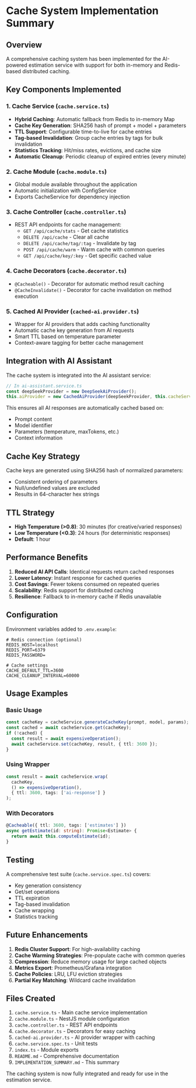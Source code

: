 # Cache System Implementation Summary

## Overview
A comprehensive caching system has been implemented for the AI-powered estimation service with support for both in-memory and Redis-based distributed caching.

## Key Components Implemented

### 1. Cache Service (`cache.service.ts`)
- **Hybrid Caching**: Automatic fallback from Redis to in-memory Map
- **Cache Key Generation**: SHA256 hash of prompt + model + parameters
- **TTL Support**: Configurable time-to-live for cache entries
- **Tag-based Invalidation**: Group cache entries by tags for bulk invalidation
- **Statistics Tracking**: Hit/miss rates, evictions, and cache size
- **Automatic Cleanup**: Periodic cleanup of expired entries (every minute)

### 2. Cache Module (`cache.module.ts`)
- Global module available throughout the application
- Automatic initialization with ConfigService
- Exports CacheService for dependency injection

### 3. Cache Controller (`cache.controller.ts`)
- REST API endpoints for cache management:
  - `GET /api/cache/stats` - Get cache statistics
  - `DELETE /api/cache` - Clear all cache
  - `DELETE /api/cache/tag/:tag` - Invalidate by tag
  - `POST /api/cache/warm` - Warm cache with common queries
  - `GET /api/cache/key/:key` - Get specific cached value

### 4. Cache Decorators (`cache.decorator.ts`)
- `@Cacheable()` - Decorator for automatic method result caching
- `@CacheInvalidate()` - Decorator for cache invalidation on method execution

### 5. Cached AI Provider (`cached-ai.provider.ts`)
- Wrapper for AI providers that adds caching functionality
- Automatic cache key generation from AI requests
- Smart TTL based on temperature parameter
- Context-aware tagging for better cache management

## Integration with AI Assistant

The cache system is integrated into the AI assistant service:

```typescript
// In ai-assistant.service.ts
const deepSeekProvider = new DeepSeekAiProvider();
this.aiProvider = new CachedAiProvider(deepSeekProvider, this.cacheService);
```

This ensures all AI responses are automatically cached based on:
- Prompt content
- Model identifier
- Parameters (temperature, maxTokens, etc.)
- Context information

## Cache Key Strategy

Cache keys are generated using SHA256 hash of normalized parameters:
- Consistent ordering of parameters
- Null/undefined values are excluded
- Results in 64-character hex strings

## TTL Strategy

- **High Temperature (>0.8)**: 30 minutes (for creative/varied responses)
- **Low Temperature (<0.3)**: 24 hours (for deterministic responses)
- **Default**: 1 hour

## Performance Benefits

1. **Reduced AI API Calls**: Identical requests return cached responses
2. **Lower Latency**: Instant response for cached queries
3. **Cost Savings**: Fewer tokens consumed on repeated queries
4. **Scalability**: Redis support for distributed caching
5. **Resilience**: Fallback to in-memory cache if Redis unavailable

## Configuration

Environment variables added to `.env.example`:
```env
# Redis connection (optional)
REDIS_HOST=localhost
REDIS_PORT=6379
REDIS_PASSWORD=

# Cache settings
CACHE_DEFAULT_TTL=3600
CACHE_CLEANUP_INTERVAL=60000
```

## Usage Examples

### Basic Usage
```typescript
const cacheKey = cacheService.generateCacheKey(prompt, model, params);
const cached = await cacheService.get(cacheKey);
if (!cached) {
  const result = await expensiveOperation();
  await cacheService.set(cacheKey, result, { ttl: 3600 });
}
```

### Using Wrapper
```typescript
const result = await cacheService.wrap(
  cacheKey,
  () => expensiveOperation(),
  { ttl: 3600, tags: ['ai-response'] }
);
```

### With Decorators
```typescript
@Cacheable({ ttl: 3600, tags: ['estimates'] })
async getEstimate(id: string): Promise<Estimate> {
  return await this.computeEstimate(id);
}
```

## Testing

A comprehensive test suite (`cache.service.spec.ts`) covers:
- Key generation consistency
- Get/set operations
- TTL expiration
- Tag-based invalidation
- Cache wrapping
- Statistics tracking

## Future Enhancements

1. **Redis Cluster Support**: For high-availability caching
2. **Cache Warming Strategies**: Pre-populate cache with common queries
3. **Compression**: Reduce memory usage for large cached objects
4. **Metrics Export**: Prometheus/Grafana integration
5. **Cache Policies**: LRU, LFU eviction strategies
6. **Partial Key Matching**: Wildcard cache invalidation

## Files Created

1. `cache.service.ts` - Main cache service implementation
2. `cache.module.ts` - NestJS module configuration
3. `cache.controller.ts` - REST API endpoints
4. `cache.decorator.ts` - Decorators for easy caching
5. `cached-ai.provider.ts` - AI provider wrapper with caching
6. `cache.service.spec.ts` - Unit tests
7. `index.ts` - Module exports
8. `README.md` - Comprehensive documentation
9. `IMPLEMENTATION_SUMMARY.md` - This summary

The caching system is now fully integrated and ready for use in the estimation service.
